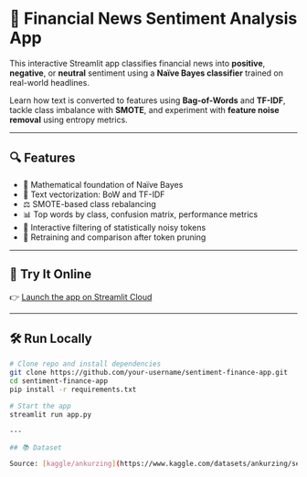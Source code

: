 # 📰 Financial News Sentiment Analysis App

This interactive Streamlit app classifies financial news into **positive**, **negative**, or **neutral** sentiment using a **Naïve Bayes classifier** trained on real-world headlines.

Learn how text is converted to features using **Bag-of-Words** and **TF-IDF**, tackle class imbalance with **SMOTE**, and experiment with **feature noise removal** using entropy metrics.

---

## 🔍 Features

- 📐 Mathematical foundation of Naïve Bayes
- 🔢 Text vectorization: BoW and TF-IDF
- ⚖️ SMOTE-based class rebalancing
- 📊 Top words by class, confusion matrix, performance metrics
- 🧹 Interactive filtering of statistically noisy tokens
- 🔁 Retraining and comparison after token pruning

---

## 🚀 Try It Online

👉 [Launch the app on Streamlit Cloud](https://share.streamlit.io/your-username/sentiment-finance-app/main/app.py)

---

## 🛠️ Run Locally

```bash
# Clone repo and install dependencies
git clone https://github.com/your-username/sentiment-finance-app.git
cd sentiment-finance-app
pip install -r requirements.txt

# Start the app
streamlit run app.py

---

## 📚 Dataset

Source: [kaggle/ankurzing](https://www.kaggle.com/datasets/ankurzing/sentiment-analysis-for-financial-news)